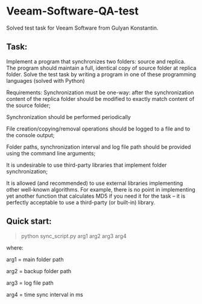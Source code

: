 # Veeam-Software-QA-test

Solved test task for Veeam Software from Gulyan Konstantin. 


## Task: 

Implement a program that synchronizes two folders: source and replica. The program should maintain a
full, identical copy of source folder at replica folder.
Solve the test task by writing a program in one of these programming languages (solved with Python)


Requirements:
Synchronization must be one-way: after the synchronization content of the replica folder should
be modified to exactly match content of the source folder;

Synchronization should be performed periodically

File creation/copying/removal operations should be logged to a file and to the console output;

Folder paths, synchronization interval and log file path should be provided using the command
line arguments;

It is undesirable to use third-party libraries that implement folder synchronization;

It is allowed (and recommended) to use external libraries implementing other well-known
algorithms. For example, there is no point in implementing yet another function that calculates
MD5 if you need it for the task – it is perfectly acceptable to use a third-party (or built-in)
library.


## Quick start: 

> python sync_script.py arg1 arg2 arg3 arg4 

where: 

arg1 = main folder path

arg2 = backup folder path

arg3 = log file path

arg4 = time sync interval in ms